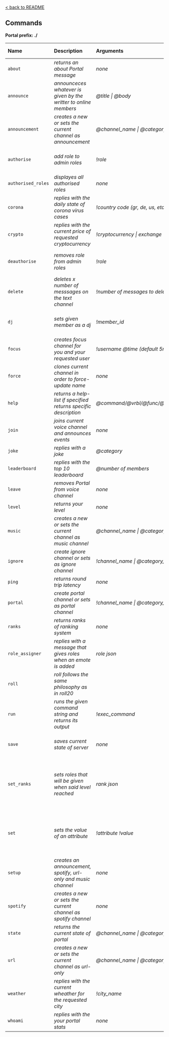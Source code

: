 [< back to README](https://github.com/keybraker/portal-discord-bot#regex-interpreter)

## Commands

**Portal prefix: ./**

| Name               | Description                                                      | Arguments                            | Eligible for use                                    | Cooldown (mins) |
| :----------------- | :--------------------------------------------------------------- | :----------------------------------- | :-------------------------------------------------- | :-------------- |
| `about`            | _returns an about Portal message_                                | _none_                               | everyone                                            | -               |
| `announce`         | _announceces whatever is given by the writter to online members_ | _@title \| @body_                    | everyone                                            | 01 user         |
| `announcement`     | _creates a new or sets the current channel as announcement_      | _@channel\_name \| @category\_name_  | admin, portal-admin                                 | admin           |
| `authorise`        | _add role to admin roles_                                        | _!role_                              | admin, portal-admin, admin                          | admin           |
| `authorised_roles` | _displayes all authorised roles_                                 | _none_                               | everyone                                            | admin           |
| `corona`           | _replies with the daily state of corona virus cases_             | _!country code (gr, de, us, etc)_    | everyone                                            | -               |
| `crypto`           | _replies with the current price of requested cryptocurrency_     | _!cryptocurrency \| exchange_        | everyone                                            | -               |
| `deauthorise`      | _removes role from admin roles_                                  | _!role_                              | admin, portal-admin, admin                          | admin           |
| `delete`           | _deletes x number of messsages on the text channel_              | _!number of messages to delete_      | admin, portal-admin, admin                          | admin           |
| `dj`               | _sets given member as a dj_                                      | _!member\_id_                        | admin, portal-admin, admin                          | admin           |
| `focus`            | _creates focus channel for you and your requested user_          | _!username @time (default 5minutes)_ | everyone                                            | -               |
| `force`            | _clones current channel in order to force-update name_           | _none_                               | admin, portal-admin, admin                          | 02 admin        |
| `help`             | _returns a help-list if specified returns specific description_  | _@command/@vrbl/@func/@pipe/@attr_   | everyone                                            | -               |
| `join`             | _joins current voice channel and announces events_               | _none_                               | everyone                                            | 01 user         |
| `joke`             | _replies with a joke_                                            | _@category_                          | everyone                                            | -               |
| `leaderboard`      | _replies with the top 10 leaderboard_                            | _@number of members_                 | everyone                                            | -               |
| `leave`            | _removes Portal from voice channel_                              | _none_                               | everyone                                            | -               |
| `level`            | _returns your level_                                             | _none_                               | everyone                                            | -               |
| `music`            | _creates a new or sets the current channel as music channel_     | _@channel\_name \| @category\_name_  | admin, portal-admin, admin                          | admin           |
| `ignore`           | _create ignore channel or sets as ignore channel_                | _!channel\_name \| @category\_name_  | admin, portal-admin, admin                          | admin           |
| `ping`             | _returns round trip latency_                                     | _none_                               | everyone                                            | -               |
| `portal`           | _create portal channel or sets as portal channel_                | _!channel\_name \| @category\_name_  | admin, portal-admin, admin                          | admin           |
| `ranks`            | _returns ranks of ranking system_                                | _none_                               | everyone                                            | -               |
| `role_assigner`    | _replies with a message that gives roles when an emote is added_ | _role json_                          | admin, portal-admin, admin                          | admin           |
| `roll`             | _roll follows the same philosophy as in roll20_                  | _<!roll sequence>_                   | everyone                                            | -               |
| `run`              | _runs the given command string and returns its output_           | _!exec\_command_                     | everyone                                            | -               |
| `save`             | _saves current state of server_                                  | _none_                               | admin, portal-admin, admin                          | 05 server       |
| `set_ranks`        | _sets roles that will be given when said level reached_          | _rank json_                          | voice-portal owner, admin, portal-admin, admin-role | admin           |
| `set`              | _sets the value of an attribute_                                 | _!attribute !value_                  | voice-portal owner, admin, portal-admin, admin      | -               |
| `setup`            | _creates an announcement, spotify, url-only and music channel_   | _none_                               | admin, portal-admin, admin                          | 10 server       |
| `spotify`          | _creates a new or sets the current channel as spotify channel_   | _none_                               | none                                                | admin           |
| `state`            | _returns the current state of portal_                            | _@channel\_name \| @category\_name_  | admin, portal-admin                                 | -               |
| `url`              | _creates a new or sets the current channel as url-only_          | _@channel\_name \| @category\_name_  | admin, portal-admin, admin                          | admin           |
| `weather`          | _replies with the current wheather for the requested city_       | _!city\_name_                        | everyone                                            | -               |
| `whoami`           | _replies with the your portal stats_                             | _none_                               | everyone                                            | -               |
